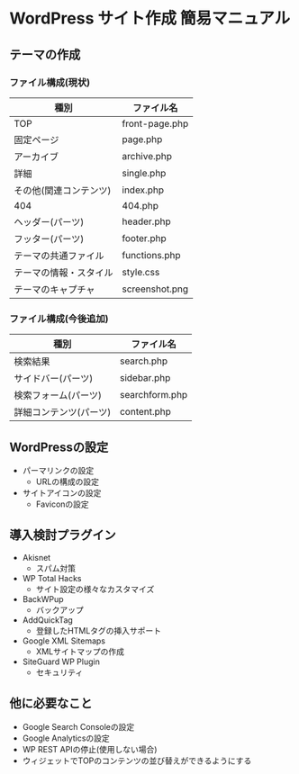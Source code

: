 # WordPress サイト作成 簡易マニュアル

## テーマの作成
### ファイル構成(現状)
| 種別 | ファイル名 |
| --- | --- |
| TOP | front-page.php |
| 固定ページ | page.php |
| アーカイブ | archive.php |
| 詳細 | single.php |
| その他(関連コンテンツ) | index.php |
| 404 | 404.php |
| ヘッダー(パーツ) | header.php |
| フッター(パーツ) | footer.php |
| テーマの共通ファイル | functions.php |
| テーマの情報・スタイル | style.css |
| テーマのキャプチャ | screenshot.png |

### ファイル構成(今後追加)
| 種別 | ファイル名 |
| --- | --- |
| 検索結果 | search.php |
| サイドバー(パーツ) | sidebar.php |
| 検索フォーム(パーツ) | searchform.php |
| 詳細コンテンツ(パーツ) | content.php |

## WordPressの設定
* パーマリンクの設定
  * URLの構成の設定
* サイトアイコンの設定
  * Faviconの設定

## 導入検討プラグイン
* Akisnet
  * スパム対策
* WP Total Hacks
  * サイト設定の様々なカスタマイズ
* BackWPup
  * バックアップ
* AddQuickTag
  * 登録したHTMLタグの挿入サポート
* Google XML Sitemaps
  * XMLサイトマップの作成
* SiteGuard WP Plugin
  * セキュリティ

## 他に必要なこと
* Google Search Consoleの設定
* Google Analyticsの設定
* WP REST APIの停止(使用しない場合)
* ウィジェットでTOPのコンテンツの並び替えができるようにする